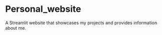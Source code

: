 # Personal_website
A Streamlit website that showcases my projects and provides information about me.
